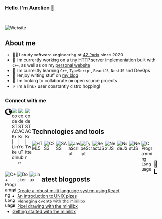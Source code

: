 
<!--
**aurelien-brabant/aurelien-brabant** is a ✨ _special_ ✨ repository because its `README.md` (this file) appears on your GitHub profile.

Here are some ideas to get you started:

- 🔭 I’m currently working on 
- 🌱 I’m currently learning ...
- 👯 I’m looking to collaborate on ...
- 🤔 I’m looking for help with ...
- 💬 Ask me about ...
- 📫 How to reach me: ...
- 😄 Pronouns: ...
- ⚡ Fun fact: ...
-->

### Hello, I'm Aurelien 👋

<br/>

![Website](https://img.shields.io/website?label=aurelienbrabant.fr&style=for-the-badge&url=https%3A%2F%2Faurelienbrabant.fr)

## About me

- 🧑‍🎓 I study software engineering at [42 Paris](https://42.fr/en/homepage/) since 2020
- 🔭 I'm currently working on a [tiny HTTP server](https://github.com/busshi/webserv) implementation built with `C++`, as well as on my [personal website](https://aurelienbrabant.fr)
- 🌱 I'm currently learning `C++`, `TypeScript`, `ReactJS`, `NestJS` and DevOps
- 📕 I enjoy writing stuff on [my blog](https://aurelienbrabant.fr/blog)
- 👯 I'm looking to collaborate on open source projects
- ⚡ I'm a linux user constantly distro hopping!

### Connect with me

[<img align="left" alt="codeSTACKr.com" width="22px" src="https://raw.githubusercontent.com/iconic/open-iconic/master/svg/globe.svg" />](https://aurelienbrabant.fr)
[<img align="left" alt="codeSTACKr | LinkedIn" width="22px" src="https://cdn.jsdelivr.net/npm/simple-icons@v3/icons/linkedin.svg" />](https://www.linkedin.com/in/aurelien-brabant)
[<img align="left" alt="codeSTACKr | YouTube" width="22px" src="https://cdn.jsdelivr.net/npm/simple-icons@v3/icons/youtube.svg" />](https://www.youtube.com/channel/UC9JjIHlcttAz6QJTVjVxsdg)
[<img align="left" alt="codeSTACKr | Twitter" width="22px" src="https://cdn.jsdelivr.net/npm/simple-icons@v3/icons/twitter.svg" />](https://twitter.com/aurelienb42)

<br />
<br />

## Technologies and tools

<img align="left" alt="HTML5" width="40px" src="https://aurelienbrabant.fr/technos/html.svg" />
<img align="left" alt="CSS3" width="40px" src="https://aurelienbrabant.fr/technos/css3.svg" />
<img align="left" alt="SASS" width="40px" src="https://aurelienbrabant.fr/technos/sass.svg" />
<img align="left" alt="JavaScript" width="40px" src="https://aurelienbrabant.fr/technos/javascript.svg" />
<img align="left" alt="TypeScript" width="40px" src="https://aurelienbrabant.fr/technos/typescript.svg" />
<img align="left" alt="ReactJS" width="40px" src="https://aurelienbrabant.fr/technos/reactjs.svg" />
<img align="left" alt="NextJS" width="40px" src="https://aurelienbrabant.fr/technos/nextjs.svg" />
<img align="left" alt="NodeJS" width="40px" src="https://aurelienbrabant.fr/technos/nodejs.svg" />
<img align="left" alt="NestJS" width="40px" src="https://aurelienbrabant.fr/technos/nestjs.svg" />

<img align="left" alt="C Programming Language" width="40px" src="https://aurelienbrabant.fr/technos/c.svg" />
<img align="left" alt="C++ Programming Language" width="40px" src="https://aurelienbrabant.fr/technos/cpp.svg" />


<img align="left" alt="Docker" width="40px" src="https://aurelienbrabant.fr/technos/docker.svg" />
<img align="left" alt="Linux" width="40px" src="https://aurelienbrabant.fr/technos/linux.svg" />




<br />
<br />

## 📕 Latest blogposts

<!-- BLOG-POST-LIST:START -->
- [Create a robust multi language system using React](https://aurelienbrabant.fr/blog/create-a-robust-multi-language-system-using-react)
- [An introduction to UNIX pipes](https://aurelienbrabant.fr/blog/an-introduction-to-unix-pipes)
- [Managing events with the minilibx](https://aurelienbrabant.fr/blog/events-with-the-minilibx)
- [Pixel drawing with the minilibx](https://aurelienbrabant.fr/blog/pixel-drawing-with-the-minilibx)
- [Getting started with the minilibx](https://aurelienbrabant.fr/blog/getting-started-with-the-minilibx)
<!-- BLOG-POST-LIST:END -->
